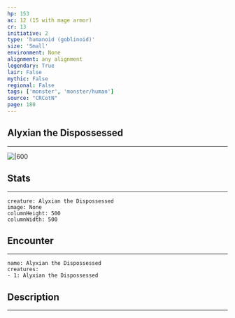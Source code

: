 ```yaml
---
hp: 153
ac: 12 (15 with mage armor)
cr: 13
initiative: 2
type: 'humanoid (goblinoid)'    
size: 'Small'
environment: None
alignment: any alignment
legendary: True
lair: False
mythic: False
regional: False
tags: ['monster', 'monster/human']
source: "CRCotN"
page: 180
---
```


## Alyxian the Dispossessed
---

![|600](D:/Program%20Files/5e.tools/img/bestiary/CRCotN/Alyxian%20the%20Dispossessed.webp)

## Stats
---

```statblock
creature: Alyxian the Dispossessed
image: None
columnHeight: 500
columnWidth: 500
```

## Encounter
---

```encounter-table
name: Alyxian the Dispossessed
creatures:
- 1: Alyxian the Dispossessed
```

## Description
---




